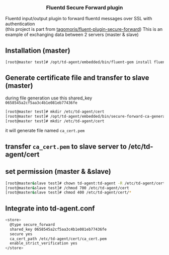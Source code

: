 <div align="center">
  <h3 align="center">Fluentd Secure Forward plugin</h3>
</div>

Fluentd input/output plugin to forward fluentd messages over SSL with authentication<br>
(this project is part from  [tagomoris/fluent-plugin-secure-forward](https://github.com/tagomoris/fluent-plugin-secure-forward))
This is an example of exchanging data between 2 servers (master & slave)

## Installation (master)
  ```sh
 [root@master test]# /opt/td-agent/embedded/bin/fluent-gem install fluent-plugin-secure-forward   
   ```
## Generate certificate file and transfer to slave<br> (master)
during file generation use this shared_key `0658545a2cf5aa3c4b1e081eb77436fe`
  ```sh
 [root@master test]# mkdir /etc/td-agent/cert
 [root@master test]# /opt/td-agent/embedded/bin/secure-forward-ca-generate /etc/td-agent/cert "0658545a2cf5aa3c4b1e081eb77436fe"
 [root@master test]# mkdir /etc/td-agent/cert
   ```  
 it will generate file named `ca_cert.pem`

## transfer `ca_cert.pem` to slave server to /etc/td-agent/cert

## set permission (master & &slave)
  ```sh
 [root@master&slave test]# chown td-agent:td-agent -R /etc/td-agent/cert
 [root@master&slave test]# /chmod 700 /etc/td-agent/cert
 [root@master&slave test]# chmod 400 /etc/td-agent/cert/* 
   ```  
   
## Integrate into td-agent.conf
  ```sh
<store>
    @type secure_forward
    shared_key 0658545a2cf5aa3c4b1e081eb77436fe
    secure yes
    ca_cert_path /etc/td-agent/cert/ca_cert.pem
    enable_strict_verification yes
  </store>
   ```  

